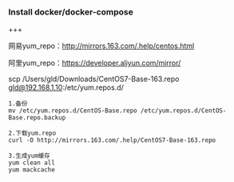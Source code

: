 ### Install docker/docker-compose

+++

网易yum_repo：http://mirrors.163.com/.help/centos.html

阿里yum_repo：https://developer.aliyun.com/mirror/

scp /Users/gld/Downloads/CentOS7-Base-163.repo gld@192.168.1.10:/etc/yum.repos.d/

```shell
1.备份
mv /etc/yum.repos.d/CentOS-Base.repo /etc/yum.repos.d/CentOS-Base.repo.backup

2.下载yum.repo
curl -O http://mirrors.163.com/.help/CentOS7-Base-163.repo

3.生成yum缓存
yum clean all
yum mackcache
```

